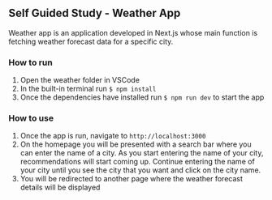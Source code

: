 ## Self Guided Study - Weather App

Weather app is an application developed in Next.js whose main function is fetching weather forecast data for a specific city.

### How to run

1. Open the weather folder in VSCode
2. In the built-in terminal run ```$ npm install```
3. Once the dependencies have installed run ```$ npm run dev``` to start the app

### How to use

1. Once the app is run, navigate to ```http://localhost:3000```
2. On the homepage you will be presented with a search bar where you can enter the name of a city. As you start entering the name of your city, recommendations will start coming up. Continue entering the name of your city until you see the city that you want and click on the city name.
3. You will be redirected to another page where the weather forecast details will be displayed
